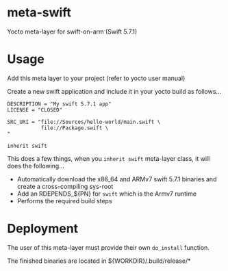 # meta-swift
Yocto meta-layer for swift-on-arm (Swift 5.7.1)

# Usage

Add this meta layer to your project (refer to yocto user manual)

Create a new swift application and include it in your yocto build as follows...

```
DESCRIPTION = "My swift 5.7.1 app"
LICENSE = "CLOSED"

SRC_URI = "file://Sources/hello-world/main.swift \
           file://Package.swift \
"

inherit swift
```

This does a few things, when you `inherit swift` meta-layer class, it will does the following...

- Automatically download the x86_64 and ARMv7 swift 5.7.1 binaries and create a cross-compiling sys-root
- Add an RDEPENDS_${PN} for `swift` which is the Armv7 runtime
- Performs the required build steps

# Deployment

The user of this meta-layer must provide their own `do_install` function.

The finished binaries are located in ${WORKDIR}/.build/release/*